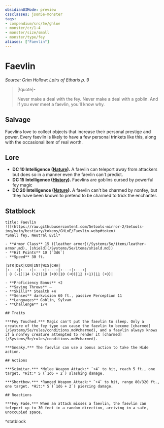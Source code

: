 ```yaml
---
obsidianUIMode: preview
cssclasses: json5e-monster
tags:
- compendium/src/5e/ghloe
- monster/cr/1-4
- monster/size/small
- monster/type/fey
aliases: ["Faevlin"]
---
```

# Faevlin
*Source: Grim Hollow: Lairs of Etharis p. 9*  

> [!quote]-  
> 
> Never make a deal with the fey. Never make a deal with a goblin. And if you ever meet a faevlin, you'll know why.

## Salvage

Faevlins love to collect objects that increase their personal prestige and power. Every faevlin is likely to have a few personal trinkets like this, along with the occasional item of real worth.

## Lore

- **DC 10 Intelligence ([Nature](/Systems/5e/rules/skills.md#Nature)).** A faevlin can teleport away from attackers but does so in a manner even the faevlin can't predict.  
- **DC 15 Intelligence ([History](/Systems/5e/rules/skills.md#History)).** Faevlins are goblins cursed by powerful fey magic  
- **DC 20 Intelligence ([Nature](/Systems/5e/rules/skills.md#Nature)).** A faevlin can't be charmed by nonfey, but they have been known to pretend to be charmed to trick the enchanter.  

## Statblock

```ad-statblock
title: Faevlin
![](https://raw.githubusercontent.com/5etools-mirror-2/5etools-img/main/bestiary/tokens/GHLoE/Faevlin.webp#token)
*Small fey, Neutral Evil*

- **Armor Class** 15 ([leather armor](/Systems/5e/items/leather-armor.md), [shield](/Systems/5e/items/shield.md))
- **Hit Points** 10 (`3d6`)
- **Speed** 30 ft.

|STR|DEX|CON|INT|WIS|CHA|
|:---:|:---:|:---:|:---:|:---:|:---:|
| 8 (-1)|14 (+2)|10 (+0)|10 (+0)|12 (+1)|11 (+0)|

- **Proficiency Bonus** +2
- **Saving Throws** ⏤
- **Skills** Stealth +4
- **Senses** darkvision 60 ft., passive Perception 11
- **Languages** Goblin, Sylvan
- **Challenge** 1/4

## Traits

***Fey Touched.*** Magic can't put the faevlin to sleep. Only a creature of the fey type can cause the faevlin to become [charmed](/Systems/5e/rules/conditions.md#charmed), and a faevlin always knows if a nonfey creature attempted to render it [charmed](/Systems/5e/rules/conditions.md#charmed).

***Sneaky.*** The faevlin can use a bonus action to take the Hide action.

## Actions

***Scimitar.*** *Melee Weapon Attack:* `+4` to hit, reach 5 ft., one target. *Hit:* 5 (`1d6 + 2`) slashing damage.

***Shortbow.*** *Ranged Weapon Attack:* `+4` to hit, range 80/320 ft., one target. *Hit:* 5 (`1d6 + 2`) piercing damage.

## Reactions

***Fey Fade.*** When an attack misses a faevlin, the faevlin can teleport up to 30 feet in a random direction, arriving in a safe, unoccupied space.
```
^statblock